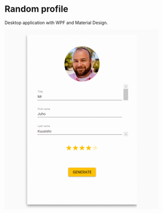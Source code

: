 # Random profile
Desktop application with WPF and Material Design.

![Random profiles](https://github.com/luisdelarosaminaya/random-profile/blob/master/RandomProfile/Image-demo/screen-image.gif)
